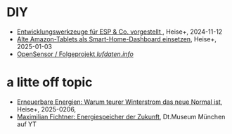 # DIY

- [Entwicklungswerkzeuge für ESP & Co. vorgestellt ](https://www.heise.de/hintergrund/Entwicklungswerkzeuge-fuer-ESP-Co-vorgestellt-10001494.html?seite=all), Heise+, 2024-11-12
- [Alte Amazon-Tablets als Smart-Home-Dashboard einsetzen](https://www.heise.de/ratgeber/Alte-Amazon-Tablets-als-Smart-Home-Dashboard-einsetzen-10215288.html), Heise+, 2025-01-03
- [OpenSensor / Folgeprojekt *lufdaten.info*](https://sensor.community/de/)


# a litte off topic
- [Erneuerbare Energien: Warum teurer Winterstrom das neue Normal ist](https://www.heise.de/hintergrund/Streit-um-Strompreise-Ursachen-und-Loesungsvorschlaege-10245191.html?seite=all), Heise+, 2025-0206,
- [Maximilian Fichtner: Energiespeicher der Zukunft](https://www.youtube.com/live/uTbiMGl0mts), Dt.Museum München auf YT
